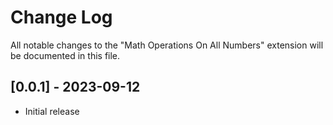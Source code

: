 # Change Log
All notable changes to the "Math Operations On All Numbers" extension will be documented in this file.

## [0.0.1] - 2023-09-12
- Initial release
